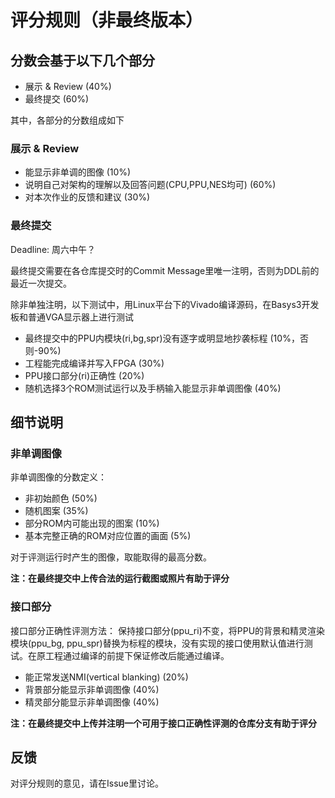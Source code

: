 # 评分规则（非最终版本）

## 分数会基于以下几个部分

- 展示 & Review (40%)
- 最终提交 (60%)

其中，各部分的分数组成如下

### 展示 & Review

- 能显示非单调的图像 (10%)
- 说明自己对架构的理解以及回答问题(CPU,PPU,NES均可) (60%)
- 对本次作业的反馈和建议 (30%)

### 最终提交

Deadline: 周六中午？

最终提交需要在各仓库提交时的Commit Message里唯一注明，否则为DDL前的最近一次提交。

除非单独注明，以下测试中，用Linux平台下的Vivado编译源码，在Basys3开发板和普通VGA显示器上进行测试

- 最终提交中的PPU内模块(ri,bg,spr)没有逐字或明显地抄袭标程  (10%，否则-90%)
- 工程能完成编译并写入FPGA  (30%)
- PPU接口部分(ri)正确性   (20%)
- 随机选择3个ROM测试运行以及手柄输入能显示非单调图像 (40%)

## 细节说明

### 非单调图像

非单调图像的分数定义：

- 非初始颜色    (50%)
- 随机图案  (35%)
- 部分ROM内可能出现的图案   (10%)
- 基本完整正确的ROM对应位置的画面   (5%)

对于评测运行时产生的图像，取能取得的最高分数。

**注：在最终提交中上传合法的运行截图或照片有助于评分**

### 接口部分

接口部分正确性评测方法：
保持接口部分(ppu_ri)不变，将PPU的背景和精灵渲染模块(ppu_bg, ppu_spr)替换为标程的模块，没有实现的接口使用默认值进行测试。在原工程通过编译的前提下保证修改后能通过编译。

- 能正常发送NMI(vertical blanking) (20%)
- 背景部分能显示非单调图像 (40%)
- 精灵部分能显示非单调图像 (40%)

**注：在最终提交中上传并注明一个可用于接口正确性评测的仓库分支有助于评分**

## 反馈

对评分规则的意见，请在Issue里讨论。
